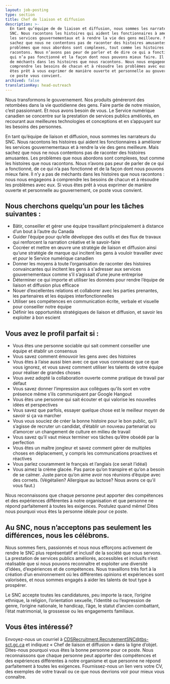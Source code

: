 ```yaml
---
layout: job-posting
type: section
title: Chef de liaison et diffusion
description: >-
  En tant qu’équipe de de liaison et diffusion, nous sommes les narrateurs du
  SNC. Nous racontons les histoires qui aident les fonctionnaires à améliorer
  les services gouvernementaux et à rendre la vie des gens meilleure. Mais,
  sachez que nous ne contentons pas de raconter des histoires amusantes. Les
  problèmes que nous abordons sont complexes, tout comme les histoires que nous
  racontons. Nous n’avons pas peur de parler et de dire ce qui a fonctionné, ce
  qui n’a pas fonctionné et la façon dont nous pouvons mieux faire. Il n’y a pas
  de méchants dans les histoires que nous racontons. Nous nous engageons à
  comprendre les besoins de chacun et à résoudre les problèmes avec eux. Si vous
  êtes prêt à vous exprimer de manière ouverte et personnelle au gouvernement,
  ce poste vous convient.
archived: false
translationKey: head-outreach
---
```

Nous transformons le gouvernement. Nos produits généreront des retombées dans la vie quotidienne des gens. Faire partie de notre mission, c’est passionnant. Et nous avons besoin de vous. Le Service numérique canadien se concentre sur la prestation de services publics améliorés, en recourant aux meilleures technologies et conceptions et en s’appuyant sur les besoins des personnes.

En tant qu’équipe de liaison et diffusion, nous sommes les narrateurs du SNC. Nous racontons les histoires qui aident les fonctionnaires à améliorer les services gouvernementaux et à rendre la vie des gens meilleure. Mais sachez que nous ne nous contentons pas de raconter des histoires amusantes. Les problèmes que nous abordons sont complexes, tout comme les histoires que nous racontons. Nous n’avons pas peur de parler de ce qui a fonctionné, de ce qui n’a pas fonctionné et de la façon dont nous pouvons mieux faire. Il n’y a pas de méchants dans les histoires que nous racontons : nous nous engageons à comprendre les besoins de chacun et à résoudre les problèmes avec eux. Si vous êtes prêt à vous exprimer de manière ouverte et personnelle au gouvernement, ce poste vous convient. 

## Nous cherchons quelqu’un pour les tâches suivantes :
* Bâtir, conseiller et gérer une équipe travaillant principalement à distance d’un bout à l’autre du Canada
* Guider l’équipe pour qu’elle développe des outils et des flux de travaux qui renforcent la narration créative et le savoir-faire
* Cocréer et mettre en œuvre une stratégie de liaison et diffusion ainsi qu’une stratégie de marque qui incitent les gens à vouloir travailler *avec* et *pour* le Service numérique canadien
* Donner les moyens à toute l’organisation de raconter des histoires convaincantes qui incitent les gens à s'adresser aux services gouvernementaux comme s’il s’agissait d’une jeune entreprise
* Déterminer ce qui importe et utiliser les données pour rendre l’équipe de liaison et diffusion plus efficace
* Nouer d’excellentes relations et collaborer avec les parties prenantes, les partenaires et les équipes interfonctionnelles
* Utiliser ses compétences en communication écrite, verbale et visuelle pour conseiller notre équipe
* Définir les opportunités stratégiques de liaison et diffusion, et savoir les exploiter à bon escient

## Vous avez le profil parfait si :
* Vous êtes une personne sociable qui sait comment conseiller une équipe et établir un consensus
* Vous savez comment émouvoir les gens avec des histoires
* Vous êtes à l’aise aussi bien avec ce que vous connaissez que ce que vous ignorez, et vous savez comment utiliser les talents de votre équipe pour réaliser de grandes choses
* Vous avez adopté la collaboration ouverte comme pratique de travail par défaut
* Vous savez donner l’impression aux collègues qu’ils sont en votre présence même s’ils communiquent par Google Hangout
* Vous êtes une personne qui sait écouter et qui valorise les nouvelles idées et perspectives
* Vous savez que parfois, essayer quelque chose est le meilleur moyen de savoir si ça va marcher
* Vous vous souciez de créer la bonne histoire pour le bon public, qu’il s’agisse de recruter un candidat, d’établir un nouveau partenariat ou d’amorcer un changement de culture en milieu de travail 
* Vous savez qu’il vaut mieux terminer vos tâches qu’être obsédé par la perfection
* Vous êtes un maître jongleur et savez comment gérer de multiples choses en déplacement, y compris les communications proactives et réactives
* Vous parlez couramment le français et l’anglais (ce serait l’idéal) 
* Vous aimez la crème glacée. Pas parce qu’on transpire et qu’on a besoin de se calmer. Juste parce qu’on aime avoir nos réunions d’équipe avec des cornets. (Végétalien? Allergique au lactose? Nous avons ce qu’il vous faut.)

Nous reconnaissons que chaque personne peut apporter des compétences et des expériences différentes à notre organisation et que personne ne répond parfaitement à toutes les exigences. Postulez quand même! Dites nous pourquoi vous êtes la personne idéale pour ce poste.

## Au SNC, nous n’acceptons pas seulement les différences, nous les célébrons.

Nous sommes fiers, passionnés et nous nous efforçons activement de rendre le SNC plus représentatif et inclusif de la société que nous servons. La prestation de services publics améliorés, accessibles et inclusifs n’est réalisable que si nous pouvons reconnaître et exploiter une diversité d’idées, d’expériences et de compétences. Nous travaillons très fort à la création d’un environnement où les différentes opinions et expériences sont valorisées, et nous sommes engagés à aider les talents de tout type à prospérer.

Le SNC accepte toutes les candidatures, peu importe la race, l’origine ethnique, la religion, l’orientation sexuelle, l’identité ou l’expression de genre, l’origine nationale, le handicap, l’âge, le statut d’ancien combattant, l’état matrimonial, la grossesse ou les engagements familiaux.

## Vous êtes intéressé?
Envoyez-nous un courriel à [CDSRecruitment.RecrutementSNC@tbs-sct.gc.ca](mailto:CDSRecruitment.RecrutementSNC@tbs-sct.gc.ca) et indiquez « Chef de liaison et diffusion » dans la ligne d’objet. Dites-nous pourquoi vous êtes la bonne personne pour ce poste. Nous reconnaissons que chaque personne peut apporter des compétences et des expériences différentes à notre organisme et que personne ne répond parfaitement à toutes les exigences. Fournissez-nous un lien vers votre CV, des exemples de votre travail ou ce que nous devrions voir pour mieux vous connaître.

